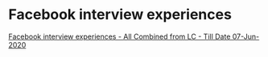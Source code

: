 # Facebook interview experiences

[Facebook interview experiences - All Combined from LC - Till Date 07-Jun-2020](https://leetcode.com/discuss/interview-question/675445/Facebook-interview-experiences-All-Combined-from-LC-Till-Date-07-Jun-2020)
